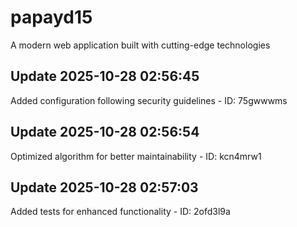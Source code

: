 # papayd15
A modern web application built with cutting-edge technologies

## Update 2025-10-28 02:56:45
Added configuration following security guidelines - ID: 75gwwwms


## Update 2025-10-28 02:56:54
Optimized algorithm for better maintainability - ID: kcn4mrw1


## Update 2025-10-28 02:57:03
Added tests for enhanced functionality - ID: 2ofd3l9a

